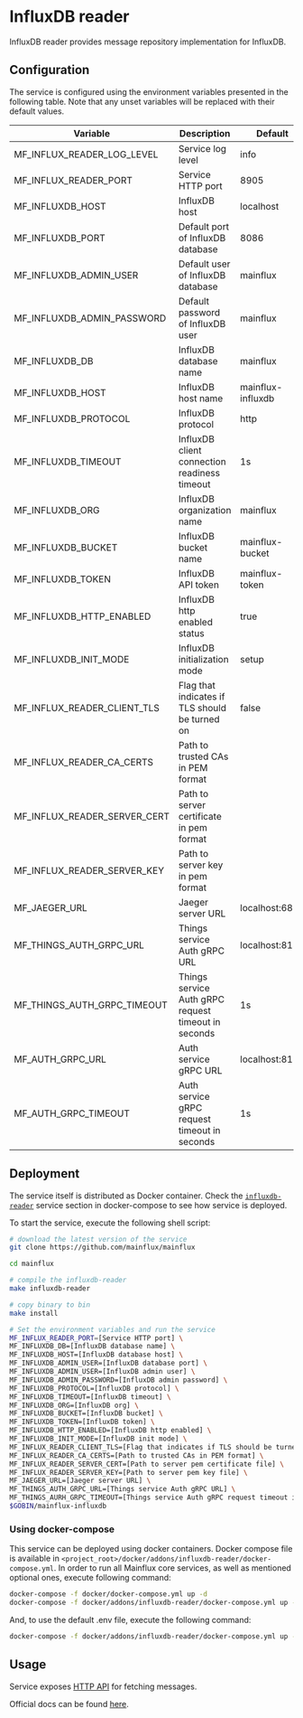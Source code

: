 # InfluxDB reader

InfluxDB reader provides message repository implementation for InfluxDB.

## Configuration

The service is configured using the environment variables presented in the
following table. Note that any unset variables will be replaced with their
default values.

| Variable                     | Description                                         | Default           |
|------------------------------|-----------------------------------------------------|-------------------|
| MF_INFLUX_READER_LOG_LEVEL   | Service log level                                   | info              |
| MF_INFLUX_READER_PORT        | Service HTTP port                                   | 8905              |
| MF_INFLUXDB_HOST             | InfluxDB host                                       | localhost         |
| MF_INFLUXDB_PORT             | Default port of InfluxDB database                   | 8086              |
| MF_INFLUXDB_ADMIN_USER       | Default user of InfluxDB database                   | mainflux          |
| MF_INFLUXDB_ADMIN_PASSWORD   | Default password of InfluxDB user                   | mainflux          |
| MF_INFLUXDB_DB               | InfluxDB database name                              | mainflux          |
| MF_INFLUXDB_HOST             | InfluxDB host name                                  | mainflux-influxdb |
| MF_INFLUXDB_PROTOCOL         | InfluxDB protocol                                   | http              |
| MF_INFLUXDB_TIMEOUT          | InfluxDB client connection readiness timeout        | 1s                |
| MF_INFLUXDB_ORG              | InfluxDB organization name                          | mainflux          |
| MF_INFLUXDB_BUCKET           | InfluxDB bucket name                                | mainflux-bucket   |
| MF_INFLUXDB_TOKEN            | InfluxDB API token                                  | mainflux-token    |
| MF_INFLUXDB_HTTP_ENABLED     | InfluxDB http enabled status                        | true              |
| MF_INFLUXDB_INIT_MODE        | InfluxDB initialization mode                        | setup             |
| MF_INFLUX_READER_CLIENT_TLS  | Flag that indicates if TLS should be turned on      | false             |
| MF_INFLUX_READER_CA_CERTS    | Path to trusted CAs in PEM format                   |                   |
| MF_INFLUX_READER_SERVER_CERT | Path to server certificate in pem format            |                   |
| MF_INFLUX_READER_SERVER_KEY  | Path to server key in pem format                    |                   |
| MF_JAEGER_URL                | Jaeger server URL                                   | localhost:6831    |
| MF_THINGS_AUTH_GRPC_URL      | Things service Auth gRPC URL                        | localhost:8183    |
| MF_THINGS_AUTH_GRPC_TIMEOUT  | Things service Auth gRPC request timeout in seconds | 1s                |
| MF_AUTH_GRPC_URL             | Auth service gRPC URL                               | localhost:8181    |
| MF_AUTH_GRPC_TIMEOUT         | Auth service gRPC request timeout in seconds        | 1s                |


## Deployment

The service itself is distributed as Docker container. Check the [`influxdb-reader`](https://github.com/mainflux/mainflux/blob/master/docker/addons/influxdb-reader/docker-compose.yml#L17-L40) service section in docker-compose to see how service is deployed.

To start the service, execute the following shell script:

```bash
# download the latest version of the service
git clone https://github.com/mainflux/mainflux

cd mainflux

# compile the influxdb-reader
make influxdb-reader

# copy binary to bin
make install

# Set the environment variables and run the service
MF_INFLUX_READER_PORT=[Service HTTP port] \
MF_INFLUXDB_DB=[InfluxDB database name] \
MF_INFLUXDB_HOST=[InfluxDB database host] \
MF_INFLUXDB_ADMIN_USER=[InfluxDB database port] \
MF_INFLUXDB_ADMIN_USER=[InfluxDB admin user] \
MF_INFLUXDB_ADMIN_PASSWORD=[InfluxDB admin password] \
MF_INFLUXDB_PROTOCOL=[InfluxDB protocol] \
MF_INFLUXDB_TIMEOUT=[InfluxDB timeout] \
MF_INFLUXDB_ORG=[InfluxDB org] \
MF_INFLUXDB_BUCKET=[InfluxDB bucket] \
MF_INFLUXDB_TOKEN=[InfluxDB token] \
MF_INFLUXDB_HTTP_ENABLED=[InfluxDB http enabled] \
MF_INFLUXDB_INIT_MODE=[InfluxDB init mode] \
MF_INFLUX_READER_CLIENT_TLS=[Flag that indicates if TLS should be turned on] \
MF_INFLUX_READER_CA_CERTS=[Path to trusted CAs in PEM format] \
MF_INFLUX_READER_SERVER_CERT=[Path to server pem certificate file] \
MF_INFLUX_READER_SERVER_KEY=[Path to server pem key file] \
MF_JAEGER_URL=[Jaeger server URL] \
MF_THINGS_AUTH_GRPC_URL=[Things service Auth gRPC URL] \
MF_THINGS_AURH_GRPC_TIMEOUT=[Things service Auth gRPC request timeout in seconds] \
$GOBIN/mainflux-influxdb

```

### Using docker-compose

This service can be deployed using docker containers. Docker compose file is
available in `<project_root>/docker/addons/influxdb-reader/docker-compose.yml`.
In order to run all Mainflux core services, as well as mentioned optional ones,
execute following command:

```bash
docker-compose -f docker/docker-compose.yml up -d
docker-compose -f docker/addons/influxdb-reader/docker-compose.yml up -d
```

And, to use the default .env file, execute the following command:

```bash
docker-compose -f docker/addons/influxdb-reader/docker-compose.yml up --env-file docker/.env -d
```

## Usage

Service exposes [HTTP API](https://api.mainflux.io/?urls.primaryName=readers-openapi.yml) for fetching messages.

Official docs can be found [here](https://docs.mainflux.io).
